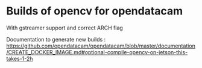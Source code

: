 # Builds of opencv for opendatacam

With gstreamer support and correct ARCH flag

Documentation to generate new builds : https://github.com/opendatacam/opendatacam/blob/master/documentation/CREATE_DOCKER_IMAGE.md#optional-compile-opencv-on-jetson-this-takes-1-2h
